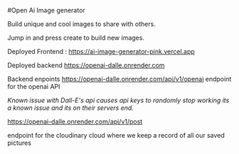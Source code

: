 #Open Ai Image generator


Build unique and cool images to share with others.

Jump in and press create to build new images.






Deployed Frontend : https://ai-image-generator-pink.vercel.app





Deployed backend https://openai-dalle.onrender.com

Backend enpoints
https://openai-dalle.onrender.com/api/v1/openai endpoint for the openai API   


*Known issue with Dall-E's api causes api keys to randomly stop working its a known issue and its on their servers end.*


https://openai-dalle.onrender.com/api/v1/post  


endpoint for the cloudinary cloud where we keep a record of all our saved pictures
